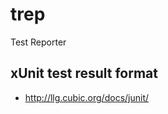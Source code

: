 # trep
Test Reporter


xUnit test result format
------------------------
* http://llg.cubic.org/docs/junit/